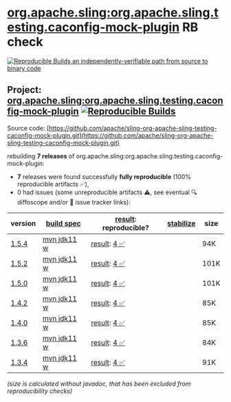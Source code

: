 [org.apache.sling:org.apache.sling.testing.caconfig-mock-plugin](https://central.sonatype.com/artifact/org.apache.sling/org.apache.sling.testing.caconfig-mock-plugin/versions) RB check
=======

[![Reproducible Builds](https://reproducible-builds.org/images/logos/rb.svg) an independently-verifiable path from source to binary code](https://reproducible-builds.org/)

## Project: [org.apache.sling:org.apache.sling.testing.caconfig-mock-plugin](https://central.sonatype.com/artifact/org.apache.sling/org.apache.sling.testing.caconfig-mock-plugin/versions) [![Reproducible Builds](https://img.shields.io/endpoint?url=https://raw.githubusercontent.com/jvm-repo-rebuild/reproducible-central/master/content/org/apache/sling/org.apache.sling.testing.caconfig-mock-plugin/badge.json)](https://github.com/jvm-repo-rebuild/reproducible-central/blob/master/content/org/apache/sling/org.apache.sling.testing.caconfig-mock-plugin/README.md)

Source code: [https://github.com/apache/sling-org-apache-sling-testing-caconfig-mock-plugin.git](https://github.com/apache/sling-org-apache-sling-testing-caconfig-mock-plugin.git)

rebuilding **7 releases** of org.apache.sling:org.apache.sling.testing.caconfig-mock-plugin:
- **7** releases were found successfully **fully reproducible** (100% reproducible artifacts :white_check_mark:),
- 0 had issues (some unreproducible artifacts :warning:, see eventual :mag: diffoscope and/or :memo: issue tracker links):

| version | [build spec](/BUILDSPEC.md) | [result](https://reproducible-builds.org/docs/jvm/): reproducible? | [stabilize](https://github.com/google/oss-rebuild/blob/main/cmd/stabilize/README.md) | size |
| -- | --------- | ------ | ------ | -- |
| [1.5.4](https://central.sonatype.com/artifact/org.apache.sling/org.apache.sling.testing.caconfig-mock-plugin/1.5.4/pom) | [mvn jdk11 w](org.apache.sling.testing.caconfig-mock-plugin-1.5.4.buildspec) | [result](org.apache.sling.testing.caconfig-mock-plugin-1.5.4.buildinfo): [4 :white_check_mark: ](org.apache.sling.testing.caconfig-mock-plugin-1.5.4.buildcompare) | | 94K |
| [1.5.2](https://central.sonatype.com/artifact/org.apache.sling/org.apache.sling.testing.caconfig-mock-plugin/1.5.2/pom) | [mvn jdk11 w](org.apache.sling.testing.caconfig-mock-plugin-1.5.2.buildspec) | [result](org.apache.sling.testing.caconfig-mock-plugin-1.5.2.buildinfo): [4 :white_check_mark: ](org.apache.sling.testing.caconfig-mock-plugin-1.5.2.buildcompare) | | 101K |
| [1.5.0](https://central.sonatype.com/artifact/org.apache.sling/org.apache.sling.testing.caconfig-mock-plugin/1.5.0/pom) | [mvn jdk11 w](org.apache.sling.testing.caconfig-mock-plugin-1.5.0.buildspec) | [result](org.apache.sling.testing.caconfig-mock-plugin-1.5.0.buildinfo): [4 :white_check_mark: ](org.apache.sling.testing.caconfig-mock-plugin-1.5.0.buildcompare) | | 101K |
| [1.4.2](https://central.sonatype.com/artifact/org.apache.sling/org.apache.sling.testing.caconfig-mock-plugin/1.4.2/pom) | [mvn jdk11 w](org.apache.sling.testing.caconfig-mock-plugin-1.4.2.buildspec) | [result](org.apache.sling.testing.caconfig-mock-plugin-1.4.2.buildinfo): [4 :white_check_mark: ](org.apache.sling.testing.caconfig-mock-plugin-1.4.2.buildcompare) | | 85K |
| [1.4.0](https://central.sonatype.com/artifact/org.apache.sling/org.apache.sling.testing.caconfig-mock-plugin/1.4.0/pom) | [mvn jdk11 w](org.apache.sling.testing.caconfig-mock-plugin-1.4.0.buildspec) | [result](org.apache.sling.testing.caconfig-mock-plugin-1.4.0.buildinfo): [4 :white_check_mark: ](org.apache.sling.testing.caconfig-mock-plugin-1.4.0.buildcompare) | | 85K |
| [1.3.6](https://central.sonatype.com/artifact/org.apache.sling/org.apache.sling.testing.caconfig-mock-plugin/1.3.6/pom) | [mvn jdk11 w](org.apache.sling.testing.caconfig-mock-plugin-1.3.6.buildspec) | [result](org.apache.sling.testing.caconfig-mock-plugin-1.3.6.buildinfo): [4 :white_check_mark: ](org.apache.sling.testing.caconfig-mock-plugin-1.3.6.buildcompare) | | 84K |
| [1.3.4](https://central.sonatype.com/artifact/org.apache.sling/org.apache.sling.testing.caconfig-mock-plugin/1.3.4/pom) | [mvn jdk11 w](org.apache.sling.testing.caconfig-mock-plugin-1.3.4.buildspec) | [result](org.apache.sling.testing.caconfig-mock-plugin-1.3.4.buildinfo): [4 :white_check_mark: ](org.apache.sling.testing.caconfig-mock-plugin-1.3.4.buildcompare) | | 91K |

<i>(size is calculated without javadoc, that has been excluded from reproducibility checks)</i>
